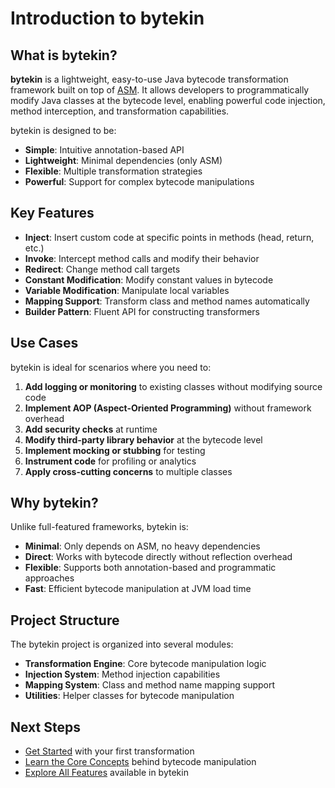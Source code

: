 # Introduction to bytekin

## What is bytekin?

**bytekin** is a lightweight, easy-to-use Java bytecode transformation framework built on top of [ASM](https://asm.ow2.io/). It allows developers to programmatically modify Java classes at the bytecode level, enabling powerful code injection, method interception, and transformation capabilities.

bytekin is designed to be:

- **Simple**: Intuitive annotation-based API
- **Lightweight**: Minimal dependencies (only ASM)
- **Flexible**: Multiple transformation strategies
- **Powerful**: Support for complex bytecode manipulations

## Key Features

- **Inject**: Insert custom code at specific points in methods (head, return, etc.)
- **Invoke**: Intercept method calls and modify their behavior
- **Redirect**: Change method call targets
- **Constant Modification**: Modify constant values in bytecode
- **Variable Modification**: Manipulate local variables
- **Mapping Support**: Transform class and method names automatically
- **Builder Pattern**: Fluent API for constructing transformers

## Use Cases

bytekin is ideal for scenarios where you need to:

1. **Add logging or monitoring** to existing classes without modifying source code
2. **Implement AOP (Aspect-Oriented Programming)** without framework overhead
3. **Add security checks** at runtime
4. **Modify third-party library behavior** at the bytecode level
5. **Implement mocking or stubbing** for testing
6. **Instrument code** for profiling or analytics
7. **Apply cross-cutting concerns** to multiple classes

## Why bytekin?

Unlike full-featured frameworks, bytekin is:

- **Minimal**: Only depends on ASM, no heavy dependencies
- **Direct**: Works with bytecode directly without reflection overhead
- **Flexible**: Supports both annotation-based and programmatic approaches
- **Fast**: Efficient bytecode manipulation at JVM load time

## Project Structure

The bytekin project is organized into several modules:

- **Transformation Engine**: Core bytecode manipulation logic
- **Injection System**: Method injection capabilities
- **Mapping System**: Class and method name mapping support
- **Utilities**: Helper classes for bytecode manipulation

## Next Steps

- [Get Started](./getting-started.md) with your first transformation
- [Learn the Core Concepts](./core-concepts.md) behind bytecode manipulation
- [Explore All Features](./features.md) available in bytekin
